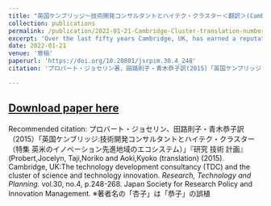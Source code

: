 ```yaml
---
title: "英国ケンブリッジ～技術開発コンサルタントとハイテク・クラスター＜翻訳＞(Cambridge UK:The technology development consultancy and the cluster of science and technology innovation)" 
collection: publications
permalink: /publication/2022-01-21-Cambridge-Cluster-translation-number-21
excerpt: 'Over the last fifty years Cambridge, UK, has earned a reputation as a cluster of science and technology innovation. The role of the University of Cambridge tends to be over-emphasised in the academic literature. It undoubtedly plays an important enabling function in attracting capable people and in performing world class research, but this does not entirely explain the robustness of surrounding eco-system that has grown organically over the past few decades. The first part of this paper discusses the components of that eco-system and the scale of the scientific cluster that has emerged. In the remainder of the paper the focus lies on a type of R&D service firm, the technology development consultancy, TDC, that has played a very significant role in the growth and reputation of the Cambridge cluster. The business model operated by TDCs- financing the development of proprietary technologies that may eventually be licensed or spun out by conducting contract research for other companies- is discussed at some length. The paper argues that the TDC business model offers a variety of paths to growth and that its flexibility contributes significantly to these firms' longevity. Their role in the Cambridge cluster deserves to be better understood'
date: 2022-01-21
venue: '寄稿'
paperurl: 'https://doi.org/10.20801/jsrpim.30.4_248'  
citation: 'プロバート・ジョセリン著、田路則子・青木恭子訳(2015)「英国ケンブリッジ:技術開発コンサルタントとハイテク・クラスター（特集 英米のイノベーション先進地域のエコシステム）」『研究 技術 計画』2015年30巻4号、p.248-268 (Probert,Jocelyn, Taji,Noriko and Aoki,Kyoko (translation) (2015). Cambridge, UK:The technology development consultancy and the cluster of science and technology innovation. <i>Research, Technology and Planning</i> vol.30,no.4, p.248-268.Japan Society for Research Policy and Innovation Management.'  

---
```


## [Download paper here](https://www.jstage.jst.go.jp/article/jsrpim/30/4/30_KJ00010257144/_pdf/-char/ja)

Recommended citation: プロバート・ジョセリン、田路則子・青木恭子訳（2015）「英国ケンブリッジ:技術開発コンサルタントとハイテク・クラスター（特集 英米のイノベーション先進地域のエコシステム）」『研究 技術 計画』 (Probert,Jocelyn, Taji,Noriko and Aoki,Kyoko (translation) (2015). Cambridge, UK:The technology development consultancy (TDC) and the cluster of science and technology innovation. <i>Research, Technology and Planning.</i> vol.30, no.4, p.248-268. Japan Society for Research Policy and Innovation Management. ※著者名の「杏子」は「恭子」の誤植
